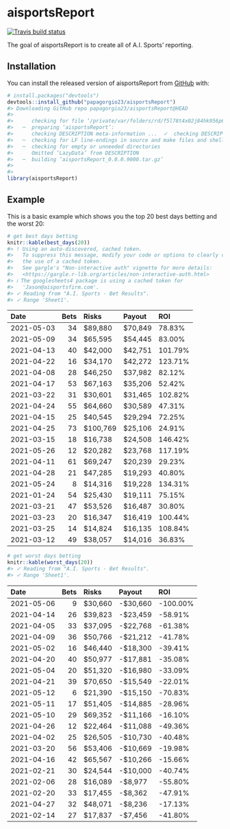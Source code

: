 
<!-- README.md is generated from README.Rmd. Please edit that file -->

# aisportsReport

<!-- badges: start -->

[![Travis build
status](https://travis-ci.com/papagorgio23/aisportsReport.svg?branch=master)](https://travis-ci.com/papagorgio23/aisportsReport)
<!-- badges: end -->

The goal of aisportsReport is to create all of A.I. Sports’ reporting.

## Installation

You can install the released version of aisportsReport from
[GitHub](https://github.com/papagorgio23/aisportsReport) with:

``` r
# install.packages("devtools")
devtools::install_github("papagorgio23/aisportsReport")
#> Downloading GitHub repo papagorgio23/aisportsReport@HEAD
#> 
#>      checking for file ‘/private/var/folders/rd/f5l78t4x02j84hk956p6fdlw0000gn/T/RtmpqWRKan/remotesbd3129b586bc/papagorgio23-aisportsReport-f4c89a8/DESCRIPTION’ ...  ✓  checking for file ‘/private/var/folders/rd/f5l78t4x02j84hk956p6fdlw0000gn/T/RtmpqWRKan/remotesbd3129b586bc/papagorgio23-aisportsReport-f4c89a8/DESCRIPTION’
#>   ─  preparing ‘aisportsReport’:
#>      checking DESCRIPTION meta-information ...  ✓  checking DESCRIPTION meta-information
#>   ─  checking for LF line-endings in source and make files and shell scripts
#>   ─  checking for empty or unneeded directories
#>      Omitted ‘LazyData’ from DESCRIPTION
#>   ─  building ‘aisportsReport_0.0.0.9000.tar.gz’
#>      
#> 
library(aisportsReport)
```

## Example

This is a basic example which shows you the top 20 best days betting and
the worst 20:

``` r
# get best days betting
knitr::kable(best_days(20))
#> ! Using an auto-discovered, cached token.
#>   To suppress this message, modify your code or options to clearly consent to
#>   the use of a cached token.
#>   See gargle's "Non-interactive auth" vignette for more details:
#>   <https://gargle.r-lib.org/articles/non-interactive-auth.html>
#> ℹ The googlesheets4 package is using a cached token for
#>   'Jason@aisportsfirm.com'.
#> ✓ Reading from "A.I. Sports - Bet Results".
#> ✓ Range 'Sheet1'.
```

| Date       | Bets | Risks    | Payout  | ROI     |
|:-----------|-----:|:---------|:--------|:--------|
| 2021-05-03 |   34 | $89,880  | $70,849 | 78.83%  |
| 2021-05-09 |   34 | $65,595  | $54,445 | 83.00%  |
| 2021-04-13 |   40 | $42,000  | $42,751 | 101.79% |
| 2021-04-22 |   16 | $34,170  | $42,272 | 123.71% |
| 2021-04-08 |   28 | $46,250  | $37,982 | 82.12%  |
| 2021-04-17 |   53 | $67,163  | $35,206 | 52.42%  |
| 2021-03-22 |   31 | $30,601  | $31,465 | 102.82% |
| 2021-04-24 |   55 | $64,660  | $30,589 | 47.31%  |
| 2021-04-15 |   25 | $40,545  | $29,294 | 72.25%  |
| 2021-04-25 |   73 | $100,769 | $25,106 | 24.91%  |
| 2021-03-15 |   18 | $16,738  | $24,508 | 146.42% |
| 2021-05-26 |   12 | $20,282  | $23,768 | 117.19% |
| 2021-04-11 |   61 | $69,247  | $20,239 | 29.23%  |
| 2021-04-28 |   21 | $47,285  | $19,293 | 40.80%  |
| 2021-05-24 |    8 | $14,316  | $19,228 | 134.31% |
| 2021-01-24 |   54 | $25,430  | $19,111 | 75.15%  |
| 2021-03-21 |   47 | $53,526  | $16,487 | 30.80%  |
| 2021-03-23 |   20 | $16,347  | $16,419 | 100.44% |
| 2021-03-25 |   14 | $14,824  | $16,135 | 108.84% |
| 2021-03-12 |   49 | $38,057  | $14,016 | 36.83%  |

``` r
# get worst days betting
knitr::kable(worst_days(20))
#> ✓ Reading from "A.I. Sports - Bet Results".
#> ✓ Range 'Sheet1'.
```

| Date       | Bets | Risks   | Payout   | ROI      |
|:-----------|-----:|:--------|:---------|:---------|
| 2021-05-06 |    9 | $30,660 | -$30,660 | -100.00% |
| 2021-04-14 |   26 | $39,823 | -$23,459 | -58.91%  |
| 2021-04-05 |   33 | $37,095 | -$22,768 | -61.38%  |
| 2021-04-09 |   36 | $50,766 | -$21,212 | -41.78%  |
| 2021-05-02 |   16 | $46,440 | -$18,300 | -39.41%  |
| 2021-04-20 |   40 | $50,977 | -$17,881 | -35.08%  |
| 2021-05-04 |   20 | $51,320 | -$16,980 | -33.09%  |
| 2021-04-21 |   39 | $70,650 | -$15,549 | -22.01%  |
| 2021-05-12 |    6 | $21,390 | -$15,150 | -70.83%  |
| 2021-05-11 |   17 | $51,405 | -$14,885 | -28.96%  |
| 2021-05-10 |   29 | $69,352 | -$11,166 | -16.10%  |
| 2021-04-26 |   12 | $22,464 | -$11,088 | -49.36%  |
| 2021-04-02 |   25 | $26,505 | -$10,730 | -40.48%  |
| 2021-03-20 |   56 | $53,406 | -$10,669 | -19.98%  |
| 2021-04-16 |   42 | $65,567 | -$10,266 | -15.66%  |
| 2021-02-21 |   30 | $24,544 | -$10,000 | -40.74%  |
| 2021-02-06 |   28 | $16,089 | -$8,977  | -55.80%  |
| 2021-02-20 |   33 | $17,455 | -$8,362  | -47.91%  |
| 2021-04-27 |   32 | $48,071 | -$8,236  | -17.13%  |
| 2021-02-14 |   27 | $17,837 | -$7,456  | -41.80%  |
